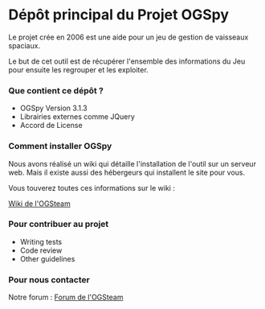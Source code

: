 # Dépôt principal du Projet OGSpy #

Le projet crée en 2006 est une aide pour un jeu de gestion de vaisseaux spaciaux.

Le but de cet outil est de récupérer l'ensemble des informations du Jeu pour ensuite les regrouper et les exploiter.

### Que contient ce dépôt ? ###

* OGSpy Version 3.1.3
* Librairies externes comme JQuery
* Accord de License

### Comment installer OGSpy ###

Nous avons réalisé un wiki qui détaille l'installation de l'outil sur un serveur web. Mais il existe aussi des hébergeurs qui installent le site pour vous.

Vous touverez toutes ces informations sur le wiki : 

[Wiki de l'OGSteam](http://wiki.ogsteam.fr/doku.php)

### Pour contribuer au projet ###

* Writing tests
* Code review
* Other guidelines

### Pour nous contacter ###

Notre forum : [Forum de l'OGSteam](http://forum.ogsteam.fr)